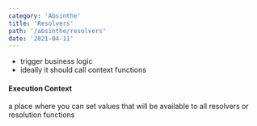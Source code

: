 ```yaml
---
category: 'Absinthe'
title: 'Resolvers'
path: '/absinthe/resolvers'
date: '2021-04-11'
---
```


- trigger business logic
- ideally it should call context functions

#### Execution Context

a place where you can set values that will be available to all resolvers or resolution functions
